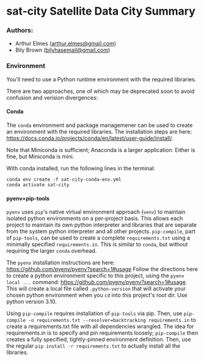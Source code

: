 # sat-city Satellite Data City Summary

### Authors:
 - Arthur Elmes (arthur.elmes@gmail.com)
 - Bily Brown (bilyhasemail@gmail.com)


 ### Environment
 You'll need to use a Python runtime environment with the required libraries.

 There are two approaches, one of which may be deprecated soon to avoid confusion
 and verision divergences:

 #### Conda
 The `conda` environment and package managemener can be used to create an
 environment with the required libraries.
 The installation steps are here:
 https://docs.conda.io/projects/conda/en/latest/user-guide/install/.

 Note that Miniconda is sufficient; Anaconda is a larger application. Either is fine,
 but Miniconda is mini.

 With conda installed, run the following lines in the terminal:
```
conda env create -f sat-city-conda-env.yml
conda activate sat-city
```

 #### pyenv+pip-tools
 `pyenv` uses `pip`'s native virtual environment approach (`venv`) to maintain
 isolated python environments on a per-project basis. This allows each project
 to maintain its own python interpreter and libraries that are separate from
 the system python interpreter and all other projects. `pip-compile`, part of
 `pip-tools`, can be used to create a complete `requirements.txt` using a minimally
 specified `requirements.in`. This is similar to `conda`, but without requiring
 the larger `conda` overhead.

 The `pyenv` installation instructions are here:
 https://github.com/pyenv/pyenv?search=1#usage
 Follow the directions here to create a python
 environment specific to this project, using the
 `pyenv local ...` command:
 https://github.com/pyenv/pyenv?search=1#usage.
 This will create a local file called `.python-version` that will activate your chosen
 python environment when you `cd` into this project's
 root dir. Use python version 3.10.

 Using `pip-compile` requires installation of `pip-tools` via
 pip. Then, use `pip-compile -o requirements.txt --resolver=backtracking requirements.in` to
 create a requirements.txt file with all dependencies wrangled. The
 idea for requirements.in is to specify and pin requirements loosely;
 `pip-compile` then creates a fully specified, tightly-pinned environment
 definition. Then, use the regular `pip install -r requirements.txt` to
 actually install all the libraries.
